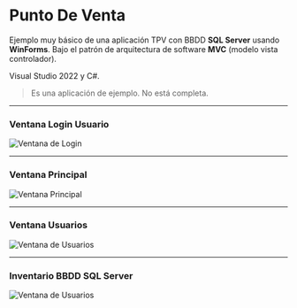 # Punto De Venta
 Ejemplo muy básico de una aplicación TPV con BBDD **SQL Server** usando **WinForms**.
 Bajo el patrón de arquitectura de software **MVC** (modelo vista controlador).

 Visual Studio 2022 y C#.
 > Es una aplicación de ejemplo. No está completa.
 ***
### Ventana Login Usuario
<image src="images/login.png" alt="Ventana de Login">

***

### Ventana Principal
<image src="images/ventanaprincipal.png" alt="Ventana Principal">

***
### Ventana Usuarios
<image src="images/usuarios.png" alt="Ventana de Usuarios">

***
### Inventario BBDD SQL Server
<image src="images/inventario.png" alt="Ventana de Usuarios">

